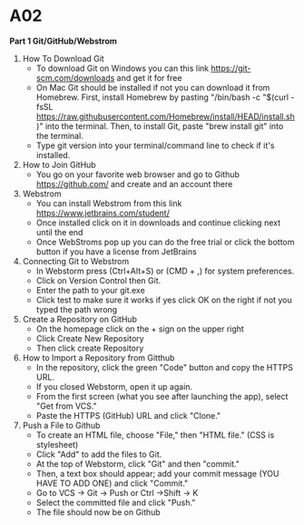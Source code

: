 # A02
**Part 1 Git/GitHub/Webstrom**

1. How To Download Git
    - To download Git on Windows you can this link https://git-scm.com/downloads and get it for free
    - On Mac Git should be installed if not you can download it from Homebrew. First, install Homebrew by pasting             "/bin/bash -c "$(curl -fsSL https://raw.githubusercontent.com/Homebrew/install/HEAD/install.sh)" into the               terminal. Then, to install Git, paste "brew install git" into the terminal.
    - Type git version into your terminal/command line to check if it's installed.
2. How to Join GitHub
     - You go on your favorite web browser and go to Github https://github.com/ and create and an account there
3. Webstrom
    - You can install Webstrom from this link https://www.jetbrains.com/student/
    - Once installed click on it in downloads and continue clicking next until the end
    - Once WebStroms pop up you can do the free trial or click the bottom button if you have a license from JetBrains
4. Connecting Git to Webstrom
    - In Webstorm press (Ctrl+Alt+S) or (CMD + ,) for system preferences.
    - Click on Version Control then Git.
    - Enter the path to your git.exe
    - Click test to make sure it works if yes click OK on the right if not you typed the path wrong
5. Create a Repository on GitHub
    - On the homepage click on the + sign on the upper right
    - Click Create New Repository 
    - Then click create Repository
6. How to Import a Repository from Gitthub
   - In the repository, click the green "Code" button and copy the HTTPS URL.
   - If you closed Webstorm, open it up again.
   - From the first screen (what you see after launching the app), select "Get from VCS."
   - Paste the HTTPS (GitHub) URL and click "Clone."
7. Push a File to Github
   - To create an HTML file, choose "File," then "HTML file." (CSS is stylesheet)
   - Click "Add" to add the files to Git.
   - At the top of Webstorm, click "Git" and then "commit."
   - Then, a text box should appear; add your commit message (YOU HAVE TO ADD ONE) and click "Commit."
   - Go to VCS -> Git -> Push or Ctrl ->Shift -> K
   - Select the committed file and click "Push."
   - The file should now be on Github 
